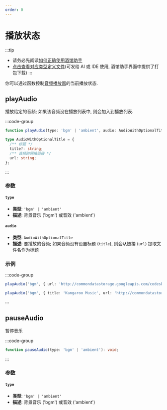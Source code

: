 ```yaml
---
order: 0
---
```


# 播放状态

:::tip
- 请务必先阅读[如何正确使用酒馆助手](/guide/基本用法/如何正确使用酒馆助手.md)
- [点击查看对应类型定义文件](https://github.com/N0VI028/JS-Slash-Runner/blob/main/%40types/function/audio.ts)(可发给 AI 或 IDE 使用, 酒馆助手界面中提供了打包下载)
:::

你可以通过函数控制[音频播放器](/guide/基本用法/音频播放器.md)的当前播放状态.

<CustomTOC />

## playAudio

播放给定的音频; 如果该音频没在播放列表中, 则会加入到播放列表.

:::code-group

```ts [playAudio]
function playAudio(type: 'bgm' | 'ambient', audio: AudioWithOptionalTitle): void;
```

```ts [AudioWithOptionalTitle]
type AudioWithOptionalTitle = {
  /** 标题 */
  title?: string;
  /** 音频的网络链接 */
  url: string;
};
```

:::

### 参数

#### `type`

- **类型**: `'bgm' | 'ambient'`
- **描述**: 背景音乐 ('bgm') 或音效 ('ambient')

#### `audio`

- **类型**: `AudioWithOptionalTitle`
- **描述**: 要播放的音频; 如果音频没有设置标题 (`title`), 则会从链接 (`url`) 提取文件名作为标题

### 示例

:::code-group

```ts [将给定链接作为背景音乐播放]
playAudio('bgm', { url: 'http://commondatastorage.googleapis.com/codeskulptor-demos/DDR_assets/Kangaroo_MusiQue_-_The_Neverwritten_Role_Playing_Game.mp3' });
```

```ts [为给定链接设置标题, 并作为背景音乐播放]
playAudio('bgm', { title: 'Kangaroo Music', url: 'http://commondatastorage.googleapis.com/codeskulptor-demos/DDR_assets/Kangaroo_MusiQue_-_The_Neverwritten_Role_Playing_Game.mp3' });
```

:::

## pauseAudio

暂停音乐

:::code-group

```ts [PauseAudio]
function pauseAudio(type: 'bgm' | 'ambient'): void;
```

:::

### 参数

#### `type`

- **类型**: `'bgm' | 'ambient'`
- **描述**: 背景音乐 ('bgm') 或音效 ('ambient')
